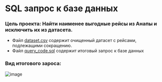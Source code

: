 # SQL запрос к базе данных

### Цель проекта: Найти наименее выгодные рейсы из Анапы и исключить их из датасета.

- Файл [dataset.csv](https://github.com/Sly-Dog/skillfactory_rds/blob/main/module_4/dataset.csv) содержит очищенный датасет с рейсами, подлежащими сокращению.
- Файл [query_code.sql](https://github.com/Sly-Dog/skillfactory_rds/blob/main/module_4/query_code.sql) содержит итоговый запрос к базе данных  

### Вид итогового зароса:
![image](https://user-images.githubusercontent.com/74059716/160073442-9de84430-2fbe-4b3d-b51a-20adaefc01c9.png)
